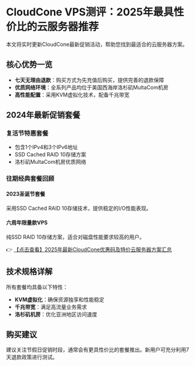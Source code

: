 # CloudCone VPS测评：2025年最具性价比的云服务器推荐

本文将实时更新CloudCone最新促销活动，帮助您找到最适合的云服务器方案。

## 核心优势一览
- **七天无理由退款**：购买方式为先充值后购买，提供完善的退款保障
- **优质网络环境**：全系列产品均位于美国西海岸洛杉矶MultaCom机房
- **高性能配置**：采用KVM虚拟化技术，配备千兆带宽

## 2024年最新促销套餐

### 复活节特惠套餐
- 包含1个IPv4和3个IPv6地址
- SSD Cached RAID 10存储方案
- 洛杉矶MultaCom机房优质网络

### 往期经典套餐回顾
#### 2023圣诞节套餐
采用SSD Cached RAID 10存储技术，提供稳定的I/O性能表现。

#### 六周年限量款VPS
纯SSD RAID 10存储方案，适合对磁盘性能要求较高的用户。

👉 [【点击查看】2025年最新CloudCone优惠码及特价云服务器方案汇总](https://bit.ly/Cloudcone)

## 技术规格详解
所有套餐均具备以下特性：
- **KVM虚拟化**：确保资源独享和性能稳定
- **千兆带宽**：满足高流量业务需求
- **洛杉矶机房**：优化亚洲地区访问速度

## 购买建议
建议关注节假日促销时段，通常会有更具性价比的套餐推出。新用户可充分利用7天退款政策进行测试。